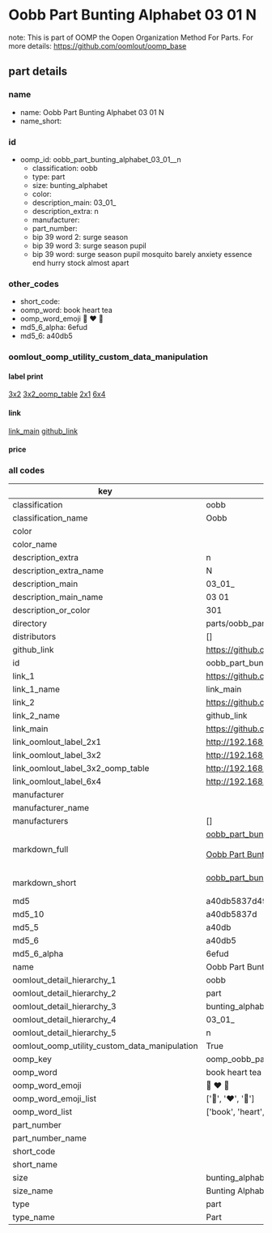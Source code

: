 # Oobb Part Bunting Alphabet 03 01  N  

note: This is part of OOMP the Oopen Organization Method For Parts. For more details: https://github.com/oomlout/oomp_base

##  part details





### name
* name: Oobb Part Bunting Alphabet 03 01  N
* name_short: 
### id
* oomp_id: oobb_part_bunting_alphabet_03_01__n
  * classification: oobb
  * type: part
  * size: bunting_alphabet
  * color: 
  * description_main: 03_01_
  * description_extra: n
  * manufacturer: 
  * part_number: 
  * bip 39 word 2: surge season
  * bip 39 word 3: surge season pupil
  * bip 39 word: surge season pupil mosquito barely anxiety essence end hurry stock almost apart

### other_codes
* short_code: 
* oomp_word: book heart tea
* oomp_word_emoji :book: :heart: :tea:
* md5_6_alpha: 6efud
* md5_6: a40db5






### oomlout_oomp_utility_custom_data_manipulation
#### label print
[3x2](http://192.168.1.245:1112/?label=oomp%206efud)
[3x2_oomp_table](http://192.168.1.107:1112/?label=oomp%206efud)
[2x1](http://192.168.1.242:1112/?label=oomp%206efud)
[6x4](http://192.168.1.55:1112/?label=oomp%206efud)    

#### link

[link_main](https://github.com/oomlout/oomlout_oomp_current_version_messy/tree/main/parts/oobb_part_bunting_alphabet_03_01__n) [github_link](https://github.com/oomlout/oomlout_oomp_part_src/tree/main/parts/oobb_part_bunting_alphabet_03_01__n)                             

#### price







### all codes 
| key | value |  
| --- | --- |  
| classification | oobb |  
| classification_name | Oobb |  
| color |  |  
| color_name |  |  
| description_extra | n |  
| description_extra_name | N |  
| description_main | 03_01_ |  
| description_main_name | 03 01  |  
| description_or_color | 301 |  
| directory | parts/oobb_part_bunting_alphabet_03_01__n |  
| distributors | [] |  
| github_link | https://github.com/oomlout/oomlout_oomp_part_src/tree/main/parts/oobb_part_bunting_alphabet_03_01__n |  
| id | oobb_part_bunting_alphabet_03_01__n |  
| link_1 | https://github.com/oomlout/oomlout_oomp_current_version_messy/tree/main/parts/oobb_part_bunting_alphabet_03_01__n |  
| link_1_name | link_main |  
| link_2 | https://github.com/oomlout/oomlout_oomp_part_src/tree/main/parts/oobb_part_bunting_alphabet_03_01__n |  
| link_2_name | github_link |  
| link_main | https://github.com/oomlout/oomlout_oomp_current_version_messy/tree/main/parts/oobb_part_bunting_alphabet_03_01__n |  
| link_oomlout_label_2x1 | http://192.168.1.242:1112/?label=oomp%206efud |  
| link_oomlout_label_3x2 | http://192.168.1.245:1112/?label=oomp%206efud |  
| link_oomlout_label_3x2_oomp_table | http://192.168.1.107:1112/?label=oomp%206efud |  
| link_oomlout_label_6x4 | http://192.168.1.55:1112/?label=oomp%206efud |  
| manufacturer |  |  
| manufacturer_name |  |  
| manufacturers | [] |  
| markdown_full | [oobb_part_bunting_alphabet_03_01__n](https://github.com/oomlout/oomlout_oomp_current_version_messy/tree/main/parts/oobb_part_bunting_alphabet_03_01__n)<br>[](https://github.com/oomlout/oomlout_oomp_current_version_messy/tree/main/parts/oobb_part_bunting_alphabet_03_01__n)<br>[Oobb Part Bunting Alphabet 03 01  N](https://github.com/oomlout/oomlout_oomp_current_version_messy/tree/main/parts/oobb_part_bunting_alphabet_03_01__n)<br><br> |  
| markdown_short | [oobb_part_bunting_alphabet_03_01__n](https://github.com/oomlout/oomlout_oomp_current_version_messy/tree/main/parts/oobb_part_bunting_alphabet_03_01__n)<br><br> |  
| md5 | a40db5837d4989a8280949015bf08ed2 |  
| md5_10 | a40db5837d |  
| md5_5 | a40db |  
| md5_6 | a40db5 |  
| md5_6_alpha | 6efud |  
| name | Oobb Part Bunting Alphabet 03 01  N |  
| oomlout_detail_hierarchy_1 | oobb |  
| oomlout_detail_hierarchy_2 | part |  
| oomlout_detail_hierarchy_3 | bunting_alphabet |  
| oomlout_detail_hierarchy_4 | 03_01_ |  
| oomlout_detail_hierarchy_5 | n |  
| oomlout_oomp_utility_custom_data_manipulation | True |  
| oomp_key | oomp_oobb_part_bunting_alphabet_03_01__n |  
| oomp_word | book heart tea |  
| oomp_word_emoji | :book: :heart: :tea: |  
| oomp_word_emoji_list | [':book:', ':heart:', ':tea:'] |  
| oomp_word_list | ['book', 'heart', 'tea'] |  
| part_number |  |  
| part_number_name |  |  
| short_code |  |  
| short_name |  |  
| size | bunting_alphabet |  
| size_name | Bunting Alphabet |  
| type | part |  
| type_name | Part |  
